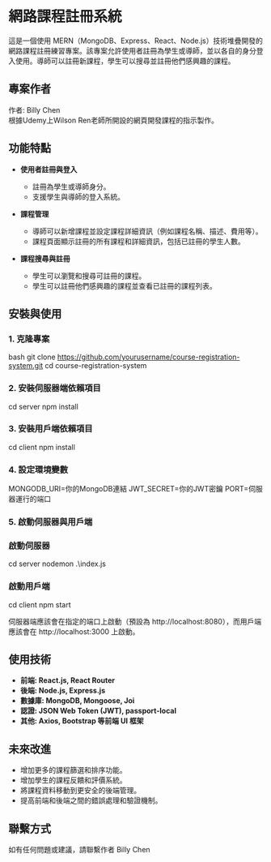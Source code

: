 # 網路課程註冊系統

這是一個使用 MERN（MongoDB、Express、React、Node.js）技術堆疊開發的網路課程註冊練習專案。該專案允許使用者註冊為學生或導師，並以各自的身分登入使用。導師可以註冊新課程，學生可以搜尋並註冊他們感興趣的課程。

## 專案作者

作者: Billy Chen  
根據Udemy上Wilson Ren老師所開設的網頁開發課程的指示製作。

## 功能特點

- **使用者註冊與登入**
  - 註冊為學生或導師身分。
  - 支援學生與導師的登入系統。

- **課程管理**
  - 導師可以新增課程並設定課程詳細資訊（例如課程名稱、描述、費用等）。
  - 課程頁面顯示註冊的所有課程和詳細資訊，包括已註冊的學生人數。

- **課程搜尋與註冊**
  - 學生可以瀏覽和搜尋可註冊的課程。
  - 學生可以註冊他們感興趣的課程並查看已註冊的課程列表。

## 安裝與使用

### 1. 克隆專案

bash
git clone https://github.com/yourusername/course-registration-system.git
cd course-registration-system

### 2. 安裝伺服器端依賴項目

cd server
npm install

### 3. 安裝用戶端依賴項目

cd client
npm install

### 4. 設定環境變數

MONGODB_URI=你的MongoDB連結
JWT_SECRET=你的JWT密鑰
PORT=伺服器運行的端口

### 5. 啟動伺服器與用戶端

### 啟動伺服器
cd server
nodemon .\index.js

### 啟動用戶端
cd client
npm start

伺服器端應該會在指定的端口上啟動（預設為 http://localhost:8080），而用戶端應該會在 http://localhost:3000 上啟動。

## 使用技術
- **前端: React.js, React Router**
- **後端: Node.js, Express.js**
- **數據庫: MongoDB, Mongoose, Joi**
- **認證: JSON Web Token (JWT), passport-local**
- **其他: Axios, Bootstrap 等前端 UI 框架**
  

## 未來改進
 - 增加更多的課程篩選和排序功能。
 - 增加學生的課程反饋和評價系統。
 - 將課程資料移動到更安全的後端管理。
 - 提高前端和後端之間的錯誤處理和驗證機制。

## 聯繫方式
如有任何問題或建議，請聯繫作者 Billy Chen
